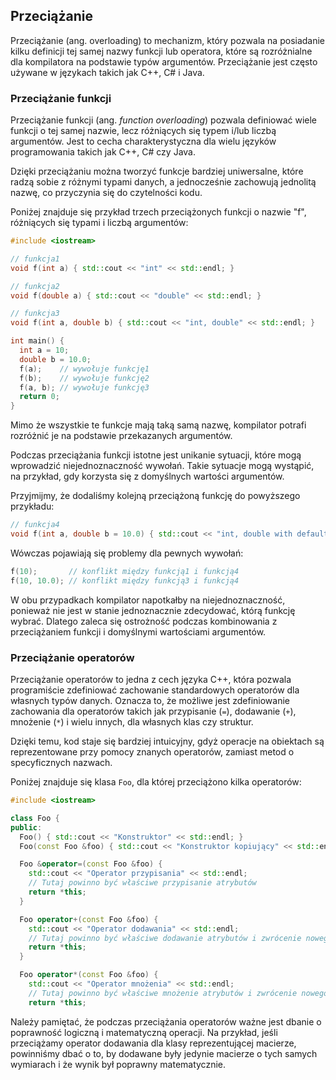 ## Przeciążanie
Przeciążanie (ang. overloading) to mechanizm, który pozwala na posiadanie kilku definicji tej samej nazwy funkcji lub operatora, które są rozróżnialne dla kompilatora na podstawie typów argumentów. Przeciążanie jest często używane w językach takich jak C++, C# i Java.

### Przeciążanie funkcji

Przeciążanie funkcji (ang. *function overloading*) pozwala definiować wiele funkcji o tej samej nazwie, lecz różniących się typem i/lub liczbą argumentów. Jest to cecha charakterystyczna dla wielu języków programowania takich jak C++, C# czy Java.

Dzięki przeciążaniu można tworzyć funkcje bardziej uniwersalne, które radzą sobie z różnymi typami danych, a jednocześnie zachowują jednolitą nazwę, co przyczynia się do czytelności kodu.

Poniżej znajduje się przykład trzech przeciążonych funkcji o nazwie "f", różniących się typami i liczbą argumentów:

```cpp
#include <iostream>

// funkcja1
void f(int a) { std::cout << "int" << std::endl; }

// funkcja2
void f(double a) { std::cout << "double" << std::endl; }

// funkcja3
void f(int a, double b) { std::cout << "int, double" << std::endl; }

int main() {
  int a = 10;
  double b = 10.0;
  f(a);    // wywołuje funkcję1
  f(b);    // wywołuje funkcję2
  f(a, b); // wywołuje funkcję3
  return 0;
}
```

Mimo że wszystkie te funkcje mają taką samą nazwę, kompilator potrafi rozróżnić je na podstawie przekazanych argumentów.

Podczas przeciążania funkcji istotne jest unikanie sytuacji, które mogą wprowadzić niejednoznaczność wywołań. Takie sytuacje mogą wystąpić, na przykład, gdy korzysta się z domyślnych wartości argumentów.

Przyjmijmy, że dodaliśmy kolejną przeciążoną funkcję do powyższego przykładu:

```cpp
// funkcja4
void f(int a, double b = 10.0) { std::cout << "int, double with default" << std::endl; }
```

Wówczas pojawiają się problemy dla pewnych wywołań:

```cpp
f(10);       // konflikt między funkcją1 i funkcją4
f(10, 10.0); // konflikt między funkcją3 i funkcją4
```

W obu przypadkach kompilator napotkałby na niejednoznaczność, ponieważ nie jest w stanie jednoznacznie zdecydować, którą funkcję wybrać. Dlatego zaleca się ostrożność podczas kombinowania z przeciążaniem funkcji i domyślnymi wartościami argumentów.

### Przeciążanie operatorów

Przeciążanie operatorów to jedna z cech języka C++, która pozwala programiście zdefiniować zachowanie standardowych operatorów dla własnych typów danych. Oznacza to, że możliwe jest zdefiniowanie zachowania dla operatorów takich jak przypisanie (`=`), dodawanie (`+`), mnożenie (`*`) i wielu innych, dla własnych klas czy struktur.

Dzięki temu, kod staje się bardziej intuicyjny, gdyż operacje na obiektach są reprezentowane przy pomocy znanych operatorów, zamiast metod o specyficznych nazwach.

Poniżej znajduje się klasa `Foo`, dla której przeciążono kilka operatorów:

```cpp
#include <iostream>

class Foo {
public:
  Foo() { std::cout << "Konstruktor" << std::endl; }
  Foo(const Foo &foo) { std::cout << "Konstruktor kopiujący" << std::endl; }

  Foo &operator=(const Foo &foo) {
    std::cout << "Operator przypisania" << std::endl;
    // Tutaj powinno być właściwe przypisanie atrybutów
    return *this;
  }

  Foo operator+(const Foo &foo) {
    std::cout << "Operator dodawania" << std::endl;
    // Tutaj powinno być właściwe dodawanie atrybutów i zwrócenie nowego obiektu
    return *this;
  }

  Foo operator*(const Foo &foo) {
    std::cout << "Operator mnożenia" << std::endl;
    // Tutaj powinno być właściwe mnożenie atrybutów i zwrócenie nowego obiektu
    return *this;
```

Należy pamiętać, że podczas przeciążania operatorów ważne jest dbanie o poprawność logiczną i matematyczną operacji. Na przykład, jeśli przeciążamy operator dodawania dla klasy reprezentującej macierze, powinniśmy dbać o to, by dodawane były jedynie macierze o tych samych wymiarach i że wynik był poprawny matematycznie.
